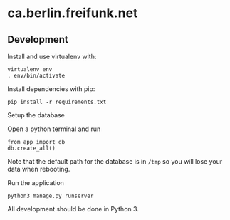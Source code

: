 # ca.berlin.freifunk.net

## Development

Install and use virtualenv with:

```
virtualenv env
. env/bin/activate
```

Install dependencies with pip:

```
pip install -r requirements.txt
```


Setup the database

Open a python terminal and run
```
from app import db
db.create_all()
```

Note that the default path for the database is in `/tmp` so you will lose your data when rebooting.

Run the application
```
python3 manage.py runserver
```

All development should be done in Python 3.
